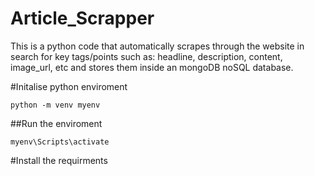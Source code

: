 # Article_Scrapper
This is a python code that automatically scrapes through the website in search for key tags/points such as: headline, description, content, image_url, etc and stores them inside an mongoDB noSQL database.

#Initalise python enviroment
```
python -m venv myenv
```
##Run the enviroment
```
myenv\Scripts\activate
```

#Install the requirments
